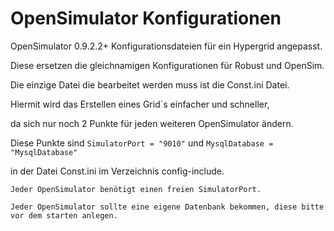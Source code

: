 # OpenSimulator Konfigurationen

OpenSimulator 0.9.2.2+ Konfigurationsdateien für ein Hypergrid angepasst.

Diese ersetzen die gleichnamigen Konfigurationen für Robust und OpenSim.

Die einzige Datei die bearbeitet werden muss ist die Const.ini Datei.

Hiermit wird das Erstellen eines Grid´s einfacher und schneller, 

da sich nur noch 2 Punkte für jeden weiteren OpenSimulator ändern.

Diese Punkte sind 
``` SimulatorPort = "9010" ``` und ``` MysqlDatabase = "MysqlDatabase" ``` 

in der Datei Const.ini im Verzeichnis config-include.


``` Jeder OpenSimulator benötigt einen freien SimulatorPort. ```

``` Jeder OpenSimulator sollte eine eigene Datenbank bekommen, diese bitte vor dem starten anlegen. ```

